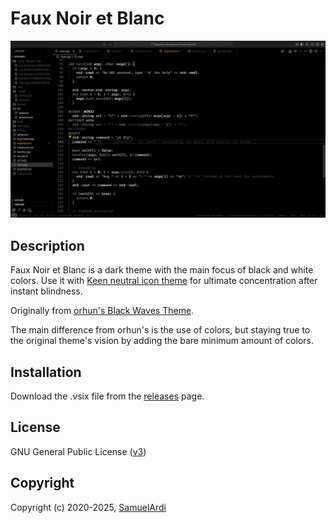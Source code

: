 # Faux Noir et Blanc

![Demo](https://github.com/SamuelArdi/Black-Waves-Altered/blob/master/images/demo.png)

## Description

<!-- Eyes go brrr -->
Faux Noir et Blanc is a dark theme with the main focus of black and white colors. Use it with [Keen neutral icon theme](https://marketplace.visualstudio.com/items?itemName=keenethics.keen-neutral-icon-theme) for ultimate concentration after instant blindness.  

Originally from [orhun's Black Waves Theme](https://github.com/orhun/Black-Waves).

The main difference from orhun's is the use of colors, but staying true to the original theme's vision by adding the bare minimum amount of colors.

## Installation

Download the .vsix file from the [releases](https://github.com/SamuelArdi/Black-Waves-Altered/releases) page.

## License

GNU General Public License ([v3](https://www.gnu.org/licenses/gpl.txt))

## Copyright

Copyright (c) 2020-2025, [SamuelArdi](https://www.github.com/SamuelArdi)
